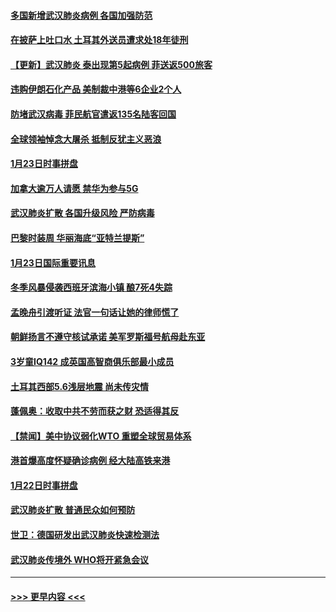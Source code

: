 #### [多国新增武汉肺炎病例 各国加强防范](../pages/prog202/a102760214.md?t=01250222) 
#### [在披萨上吐口水 土耳其外送员遭求处18年徒刑](../pages/prog202/a102759979.md?t=01250222) 
#### [【更新】武汉肺炎 泰出现第5起病例 菲送返500旅客](../pages/prog202/a102758911.md?t=01250222) 
#### [违购伊朗石化产品 美制裁中港等6企业2个人](../pages/prog202/a102759952.md?t=01250222) 
#### [防堵武汉病毒 菲民航官遣返135名陆客回国](../pages/prog202/a102759946.md?t=01250222) 
#### [全球领袖悼念大屠杀 抵制反犹主义恶浪](../pages/prog202/a102759678.md?t=01250222) 
#### [1月23日时事拼盘](../pages/prog202/a102759599.md?t=01250222) 
#### [加拿大逾万人请愿 禁华为参与5G](../pages/prog202/a102759553.md?t=01250222) 
#### [武汉肺炎扩散 各国升级风险 严防病毒](../pages/prog202/a102759400.md?t=01250222) 
#### [巴黎时装周 华丽海底“亚特兰提斯”](../pages/prog202/a102759217.md?t=01250222) 
#### [1月23日国际重要讯息](../pages/prog202/a102759199.md?t=01250222) 
#### [冬季风暴侵袭西班牙滨海小镇 酿7死4失踪](../pages/prog202/a102759119.md?t=01250222) 
#### [孟晚舟引渡听证 法官一句话让她的律师慌了](../pages/prog202/a102759060.md?t=01250222) 
#### [朝鲜扬言不遵守核试承诺 美军罗斯福号航母赴东亚](../pages/prog202/a102759001.md?t=01250222) 
#### [3岁童IQ142 成英国高智商俱乐部最小成员](../pages/prog202/a102758990.md?t=01250222) 
#### [土耳其西部5.6浅层地震 尚未传灾情](../pages/prog202/a102758903.md?t=01250222) 
#### [蓬佩奥：收取中共不劳而获之财 恐适得其反](../pages/prog202/a102758889.md?t=01250222) 
#### [【禁闻】美中协议弱化WTO 重塑全球贸易体系](../pages/prog202/a102758790.md?t=01250222) 
#### [港首爆高度怀疑确诊病例 经大陆高铁来港](../pages/prog202/a102758613.md?t=01250222) 
#### [1月22日时事拼盘](../pages/prog202/a102758615.md?t=01250222) 
#### [武汉肺炎扩散 普通民众如何预防](../pages/prog202/a102758504.md?t=01250222) 
#### [世卫：德国研发出武汉肺炎快速检测法](../pages/prog202/a102758495.md?t=01250222) 
#### [武汉肺炎传境外 WHO将开紧急会议](../pages/prog202/a102758437.md?t=01250222) 

----
#### [ >>> 更早内容 <<< ](../indexes/prog202-earlier.md)
